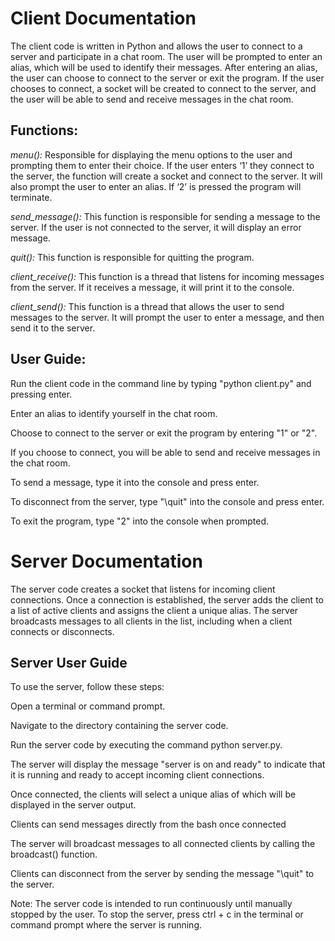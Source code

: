 # **Client Documentation**

The client code is written in Python and allows the user to connect to a server and participate in a chat room. The user will be prompted to enter an alias, which will be used to identify their messages. After entering an alias, the user can choose to connect to the server or exit the program. If the user chooses to connect, a socket will be created to connect to the server, and the user will be able to send and receive messages in the chat room.

## **Functions**:
_menu():_
Responsible for displaying the menu options to the user and prompting them to enter their choice. If the user enters ‘1’ they connect to the server, the function will create a socket and connect to the server. It will also prompt the user to enter an alias. If ‘2’ is pressed the program will terminate.

_send_message():_
This function is responsible for sending a message to the server. If the user is not connected to the server, it will display an error message.

_quit():_
This function is responsible for quitting the program.

_client_receive():_
This function is a thread that listens for incoming messages from the server. If it receives a message, it will print it to the console.

_client_send():_
This function is a thread that allows the user to send messages to the server. It will prompt the user to enter a message, and then send it to the server.

## **User Guide:**
Run the client code in the command line by typing "python client.py" and pressing enter.

Enter an alias to identify yourself in the chat room.

Choose to connect to the server or exit the program by entering "1" or "2".

If you choose to connect, you will be able to send and receive messages in the chat room.

To send a message, type it into the console and press enter.

To disconnect from the server, type "\quit" into the console and press enter.

To exit the program, type "2" into the console when prompted.


# **Server Documentation**
The server code creates a socket that listens for incoming client connections. Once a connection is established, the server adds the client to a list of active clients and assigns the client a unique alias. The server broadcasts messages to all clients in the list, including when a client connects or disconnects.

## **Server User Guide**
To use the server, follow these steps:

Open a terminal or command prompt.

Navigate to the directory containing the server code.

Run the server code by executing the command python server.py.

The server will display the message "server is on and ready" to indicate that it is running and ready to accept incoming client connections.

Once connected, the clients will select a unique alias of which will be displayed in the server output.

Clients can send messages directly from the bash once connected

The server will broadcast messages to all connected clients by calling the broadcast() function.

Clients can disconnect from the server by sending the message "\quit" to the server.

Note: The server code is intended to run continuously until manually stopped by the user. To stop the server, press ctrl + c in the terminal or command prompt where the server is running.


